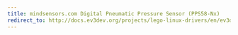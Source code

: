 ```yaml
---
title: mindsensors.com Digital Pneumatic Pressure Sensor (PPS58-Nx)
redirect_to: http://docs.ev3dev.org/projects/lego-linux-drivers/en/ev3dev-jessie/sensor_data.html#ms-pps58-nx
---
```

